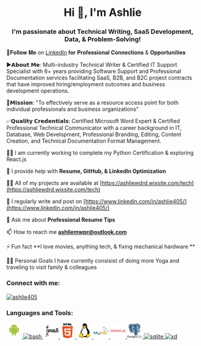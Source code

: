 ### 
<h1 align="center">Hi 👋, I'm Ashlie</h1>
<h3 align="center">I'm passionate about Technical Writing, SaaS Development, Data, & Problem-Solving!</h3>


👀𝐅𝐨𝐥𝐥𝐨𝐰 𝐌𝐞 on <a href="https://www.linkedin.com/in/ashlie405/">LinkedIn</a> 𝐟𝐨𝐫 𝐏𝐫𝐨𝐟𝐞𝐬𝐬𝐢𝐨𝐧𝐚𝐥 𝐂𝐨𝐧𝐧𝐞𝐜𝐭𝐢𝐨𝐧𝐬 & 𝐎𝐩𝐩𝐨𝐫𝐭𝐮𝐧𝐢𝐭𝐢𝐞𝐬  

▶𝗔𝗯𝗼𝘂𝘁 𝗠𝗲: Multi-industry Technical Writer & Certified IT Support Specialist with 6+ years providing Software Support and Professional Documentation services facilitating SaaS, B2B, and B2C project contracts that have improved hiring/employment outcomes and business development operations.

🎯𝗠𝗶𝘀𝘀𝗶𝗼𝗻: "To effectively serve as a resource access point for both individual professionals and business organizations" 

✅𝗤𝘂𝗮𝗹𝗶𝘁𝘆 𝗖𝗿𝗲𝗱𝗲𝗻𝘁𝗶𝗮𝗹𝘀: Certified Microsoft Word Expert & Certified Professional Technical Communicator with a career background in IT, Database, Web Development, Professional Branding, Editing, Content Creation, and Technical Documentation Format Management.

👩‍💻 I am currently working to complete my Python Certification & exploring React.js

🤝 I provide help with **Resume, GitHub, & LinkedIn Optimization**

👨‍💻 All of my projects are available at [https://ashliewdrd.wixsite.com/tech](https://ashliewdrd.wixsite.com/tech)

📝 I regularly write and post on [https://www.linkedin.com/in/ashlie405/](https://www.linkedin.com/in/ashlie405/)

💬 Ask me about **Professional Resume Tips**

📫 How to reach me **ashliemwpr@outlook.com**

⚡ Fun fact **I love movies, anything tech, & fixing mechanical hardware **

🧘‍♀️ Personal Goals I have currently consisist of doing more Yoga and traveling to visit family & colleagues

<h3 align="left">Connect with me:</h3>
<p align="left">
<a href="https://linkedin.com/in/ashlie405" target="blank"><img align="center" src="https://raw.githubusercontent.com/rahuldkjain/github-profile-readme-generator/master/src/images/icons/Social/linked-in-alt.svg" alt="ashlie405" height="30" width="40" /></a>
</p>

<h3 align="left">Languages and Tools:</h3>
<p align="left"> <a href="https://developer.android.com" target="_blank" rel="noreferrer"> <img src="https://raw.githubusercontent.com/devicons/devicon/master/icons/android/android-original-wordmark.svg" alt="android" width="40" height="40"/> </a> <a href="https://www.gnu.org/software/bash/" target="_blank" rel="noreferrer"> <img src="https://www.vectorlogo.zone/logos/gnu_bash/gnu_bash-icon.svg" alt="bash" width="40" height="40"/> </a> <a href="https://canvasjs.com" target="_blank" rel="noreferrer"> <img src="https://raw.githubusercontent.com/Hardik0307/Hardik0307/master/assets/canvasjs-charts.svg" alt="canvasjs" width="40" height="40"/> </a> <a href="https://www.w3.org/html/" target="_blank" rel="noreferrer"> <img src="https://raw.githubusercontent.com/devicons/devicon/master/icons/html5/html5-original-wordmark.svg" alt="html5" width="40" height="40"/> </a> <a href="https://www.linux.org/" target="_blank" rel="noreferrer"> <img src="https://raw.githubusercontent.com/devicons/devicon/master/icons/linux/linux-original.svg" alt="linux" width="40" height="40"/> </a> <a href="https://www.mysql.com/" target="_blank" rel="noreferrer"> <img src="https://raw.githubusercontent.com/devicons/devicon/master/icons/mysql/mysql-original-wordmark.svg" alt="mysql" width="40" height="40"/> </a> <a href="https://www.oracle.com/" target="_blank" rel="noreferrer"> <img src="https://raw.githubusercontent.com/devicons/devicon/master/icons/oracle/oracle-original.svg" alt="oracle" width="40" height="40"/> </a> <a href="https://www.postgresql.org" target="_blank" rel="noreferrer"> <img src="https://raw.githubusercontent.com/devicons/devicon/master/icons/postgresql/postgresql-original-wordmark.svg" alt="postgresql" width="40" height="40"/> </a> <a href="https://www.sqlite.org/" target="_blank" rel="noreferrer"> <img src="https://www.vectorlogo.zone/logos/sqlite/sqlite-icon.svg" alt="sqlite" width="40" height="40"/> </a> <a href="https://www.adobe.com/products/xd.html" target="_blank" rel="noreferrer"> <img src="https://cdn.worldvectorlogo.com/logos/adobe-xd.svg" alt="xd" width="40" height="40"/> </a> </p>
